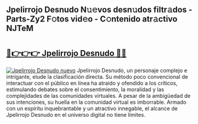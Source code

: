 ## Jpelirrojo Desnudo N𝚞𝚎vos desn𝚞dos filtr𝚊dos - Parts-Zy2 F𝚘tos vid𝚎o - C𝚘ntenido atr𝚊ctivo NJTeM

# <h2><a href="http://mb4tpu.tromn.icu/?c=Jpelirrojo+Desnudo">🔗👉👉👉 Jpelirrojo Desnudo 🔗🔗</a></h2>

[![Jpelirrojo Desnudo nuevo](https://i.imgur.com/pEAQMta.gif)](http://mb4tpu.tromn.icu/?c=Jpelirrojo+Desnudo)
Jpelirrojo Desnudo, un personaje complejo e intrigante, elude la clasificación directa. Su método poco convencional de interactuar con el público en línea ha atraído y ofendido a los críticos, estimulando debates sobre el consentimiento, la moralidad y las complejidades de las comunidades virtuales. A pesar de la ambigüedad de sus intenciones, su huella en la comunidad virtual es imborrable. Armado con un espíritu inquebrantable y un atractivo innegable, el alcance de Jpelirrojo Desnudo en el universo digital no tiene límites.
